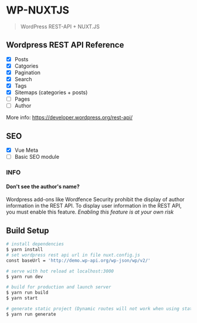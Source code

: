 # WP-NUXTJS

> WordPress REST-API + NUXT.JS

## Wordpress REST API Reference
 - [x] Posts
 - [x] Catgories
 - [x] Pagination
 - [x] Search
 - [x] Tags
 - [x] Sitemaps (categories + posts)
 - [ ] Pages
 - [ ] Author

 More info: https://developer.wordpress.org/rest-api/

## SEO
 - [x] Vue Meta
 - [ ] Basic SEO module

### INFO
#### Don't see the author's name?
Wordpress add-ons like Wordfence Security prohibit the display of author information in the REST API. To display user information in the REST API, you must enable this feature.
*Enabling this feature is at your own risk*

## Build Setup

``` bash
# install dependencies
$ yarn install
# set wordpress rest api url in file nuxt.config.js
const baseUrl = 'http://demo.wp-api.org/wp-json/wp/v2/'

# serve with hot reload at localhost:3000
$ yarn run dev

# build for production and launch server
$ yarn run build
$ yarn start

# generate static project (Dynamic routes will not work when using static hosting)
$ yarn run generate
```
